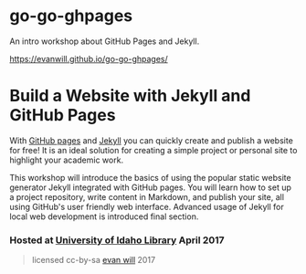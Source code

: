 # go-go-ghpages

An intro workshop about GitHub Pages and Jekyll. 

https://evanwill.github.io/go-go-ghpages/

# Build a Website with Jekyll and GitHub Pages 

With [GitHub pages](https://pages.github.com/) and [Jekyll](https://jekyllrb.com/) you can quickly create and publish a website for free! 
It is an ideal solution for creating a simple project or personal site to highlight your academic work. 

This workshop will introduce the basics of using the popular static website generator Jekyll integrated with GitHub pages. 
You will learn how to set up a project repository, write content in Markdown, and publish your site, all using GitHub's user friendly web interface. 
Advanced usage of Jekyll for local web development is introduced final section.

### Hosted at [University of Idaho Library](http://www.lib.uidaho.edu/) April 2017

> licensed cc-by-sa <a href="https://github.com/evanwill">evan will</a> 2017
